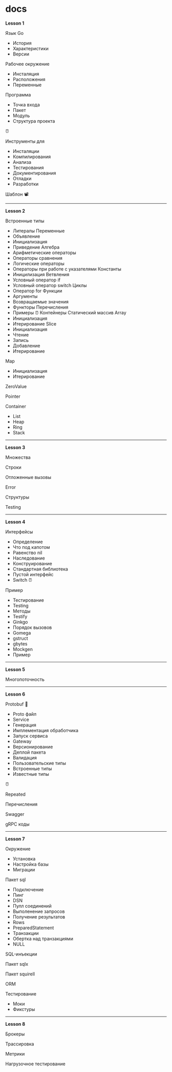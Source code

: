 # docs

**Lesson 1**

Язык Go
- История
- Характеристики
- Версии

Рабочее окружение
- Инсталяция
- Расположения
- Переменные

Программа
- Точка входа
- Пакет
- Модуль
- Структура проекта

⏰

Инструменты для
- Инсталяции
- Компилирования
- Анализа
- Тестирования
- Документирования
- Отладки
- Разработки

Шаблон 📽️

---

**Lesson 2**

Встроенные типы
- Литералы
Переменные
- Объявление
- Инициализация
- Приведениe
Алгебра
- Арифметические операторы
- Операторы сравнения
- Логические операторы
- Операторы при работе с указателями
Константы
- Иницилизация
Ветвления
- Условный оператор if
- Условный опeратор switch
Циклы
- Опeратор for
Функции
- Аргументы
- Возвращаемые значения
- Функторы
Перечисления
- Примеры
⏰
Контейнеры
Cтатический массив Array
- Инициализация
- Итерирование
Slice
- Инициализация
- Чтение
- Запись
- Добавление
- Итерирование

Map
- Инициализация
- Итерирование

ZeroValue

Pointer

Container
- List
- Heap
- Ring
- Stack

---

**Lesson 3**

Множества

Строки

Отложенные вызовы

Error

Структуры

Testing

---

**Lesson 4**

Интерфейсы
- Определение
- Что под капотом
- Равенство nil
- Наследование
- Конструирование
- Стандартная библиотека
- Пустой интерфейс
- Switch
⏰

Пример
- Тестирование
- Testing
- Методы
- Testify
- Ginkgo
- Порядок вызовов
- Gomega
- gstruct
- gbytes
- Mockgen
- Пример

---

**Lesson 5**

Многопоточность

---

**Lesson 6**

Protobuf 🙋
- Proto файл
- Service
- Генерация
- Имплементация обработчика
- Запуск сервиса
- Gateway
- Версионирование
- Деплой пакета
- Валидация
- Пользовательские типы
- Встроенные типы
- Известные типы

⏰

Repeated

Перечисления

Swagger

gRPC коды

---

**Lesson 7**

Окружение

-	Установка
-	Настройка базы
-	Миграции

Пакет sql
-	Подключение
-	Пинг
-	DSN
-	Пулл соединений
-	Выполенение запросов
-	Получение результатов
-	Rows
-	PreparedStatement
- Транзакции
-	Обертка над транзакциями
- NULL

SQL-инъекции

Пакет sqlx

Пакет squirell

ORM

Тестирование
-	Моки
-	Фикстуры

---

**Lesson 8**

Брокеры

Трассировка

Метрики

Нагрузочное тестирование
